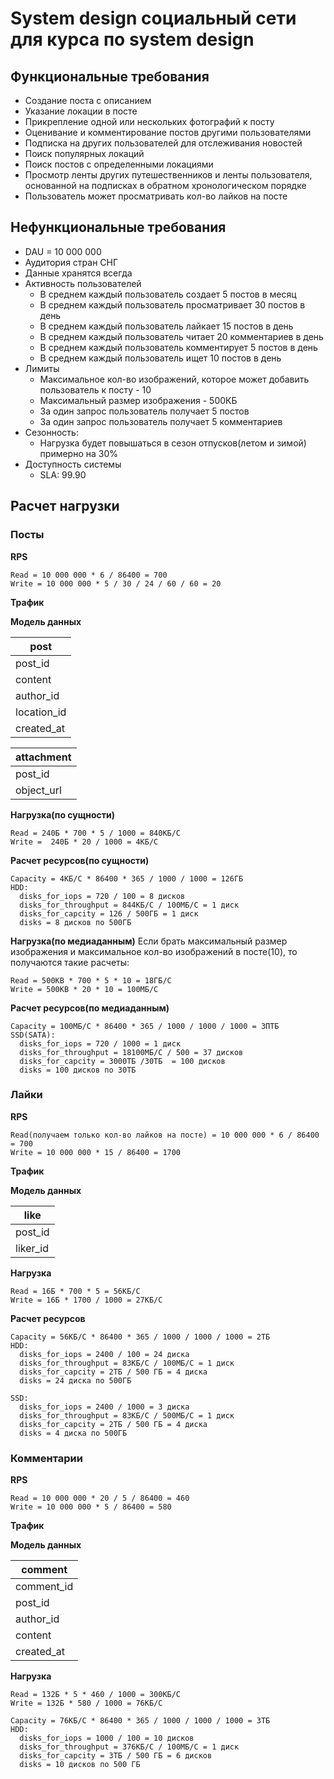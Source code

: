 # System design социальный сети для курса по system design

## Функциональные требования

- Создание поста с описанием
- Указание локации в посте
- Прикрепление одной или нескольких фотографий к посту
- Оценивание и комментирование постов другими пользователями
- Подписка на других пользователей для отслеживания новостей
- Поиск популярных локаций
- Поиск постов с определенными локациями
- Просмотр ленты других путешественников и ленты пользователя, 
основанной на подписках в обратном хронологическом порядке
- Пользователь может просматривать кол-во лайков на посте

## Нефункциональные требования

- DAU = 10 000 000
- Аудитория стран СНГ
- Данные хранятся всегда
- Активность пользователей
  - В среднем каждый пользователь создает 5 постов в месяц
  - В среднем каждый пользователь просматривает 30 постов в день
  - В среднем каждый пользователь лайкает 15 постов в день
  - В среднем каждый пользователь читает 20 комментариев в день
  - В среднем каждый пользователь комментирует 5 постов в день
  - В среднем каждый пользователь ищет 10 постов в день
- Лимиты
  - Максимальное кол-во изображений, которое может добавить пользователь к посту - 10
  - Максимальный размер изображения - 500КБ
  - За один запрос пользователь получает 5 постов
  - За один запрос пользователь получает 5 комментариев
- Сезонность:
  - Нагрузка будет повышаться в сезон отпусков(летом и зимой) примерно на 30%
- Доступность системы
  - SLA: 99.90

## Расчет нагрузки

### Посты

**RPS**
```
Read = 10 000 000 * 6 / 86400 = 700
Write = 10 000 000 * 5 / 30 / 24 / 60 / 60 = 20
```

**Трафик**

**Модель данных**

| post        |
|-------------|
| post_id     |
| content     |
| author_id   |
| location_id |
| created_at  |

| attachment |
|------------|
| post_id    |
| object_url |


**Нагрузка(по сущности)**
```
Read = 240Б * 700 * 5 / 1000 = 840КБ/C
Write =  240Б * 20 / 1000 = 4КБ/С
```

**Расчет ресурсов(по сущности)**
```
Capacity = 4КБ/С * 86400 * 365 / 1000 / 1000 = 126ГБ
HDD:
  disks_for_iops = 720 / 100 = 8 дисков
  disks_for_throughput = 844КБ/С / 100МБ/С = 1 диск
  disks_for_capcity = 126 / 500ГБ = 1 диск
  disks = 8 дисков по 500ГБ
```

**Нагрузка(по медиаданным)**
Если брать максимальный размер изображения и максимальное кол-во
изображений в посте(10), то получаются такие расчеты:
```
Read = 500KB * 700 * 5 * 10 = 18ГБ/С
Write = 500KB * 20 * 10 = 100МБ/С
```

**Расчет ресурсов(по медиаданным)**
```
Capacity = 100МБ/С * 86400 * 365 / 1000 / 1000 / 1000 = 3ПТБ
SSD(SATA):
  disks_for_iops = 720 / 1000 = 1 диск
  disks_for_throughput = 18100МБ/С / 500 = 37 дисков
  disks_for_capcity = 3000ТБ /30ТБ  = 100 дисков
  disks = 100 дисков по 30ТБ
```

### Лайки

**RPS**
```
Read(получаем только кол-во лайков на посте) = 10 000 000 * 6 / 86400 = 700
Write = 10 000 000 * 15 / 86400 = 1700
```

**Трафик**

**Модель данных**

| like       |
|------------|
| post_id    |
| liker_id   |

**Нагрузка**
```
Read = 16Б * 700 * 5 = 56КБ/C
Write = 16Б * 1700 / 1000 = 27КБ/С
```

**Расчет ресурсов**
```
Capacity = 56КБ/С * 86400 * 365 / 1000 / 1000 / 1000 = 2ТБ
HDD:
  disks_for_iops = 2400 / 100 = 24 диска
  disks_for_throughput = 83КБ/С / 100МБ/С = 1 диск
  disks_for_capcity = 2ТБ / 500 ГБ = 4 диска
  disks = 24 диска по 500ГБ
  
SSD:
  disks_for_iops = 2400 / 1000 = 3 диска
  disks_for_throughput = 83КБ/С / 500МБ/С = 1 диск
  disks_for_capcity = 2ТБ / 500 ГБ = 4 диска
  disks = 4 диска по 500ГБ
```

### Комментарии

**RPS**
```
Read = 10 000 000 * 20 / 5 / 86400 = 460
Write = 10 000 000 * 5 / 86400 = 580
```

**Трафик**

**Модель данных**

| comment    |
|------------|
| comment_id |
| post_id    |
| author_id  |
| content    |
| created_at |

**Нагрузка**
```
Read = 132Б * 5 * 460 / 1000 = 300КБ/С
Write = 132Б * 580 / 1000 = 76КБ/С
```

```
Capacity = 76КБ/С * 86400 * 365 / 1000 / 1000 / 1000 = 3ТБ
HDD:
  disks_for_iops = 1000 / 100 = 10 дисков
  disks_for_throughput = 376КБ/С / 100МБ/С = 1 диск
  disks_for_capcity = 3ТБ / 500 ГБ = 6 дисков
  disks = 10 дисков по 500 ГБ
```